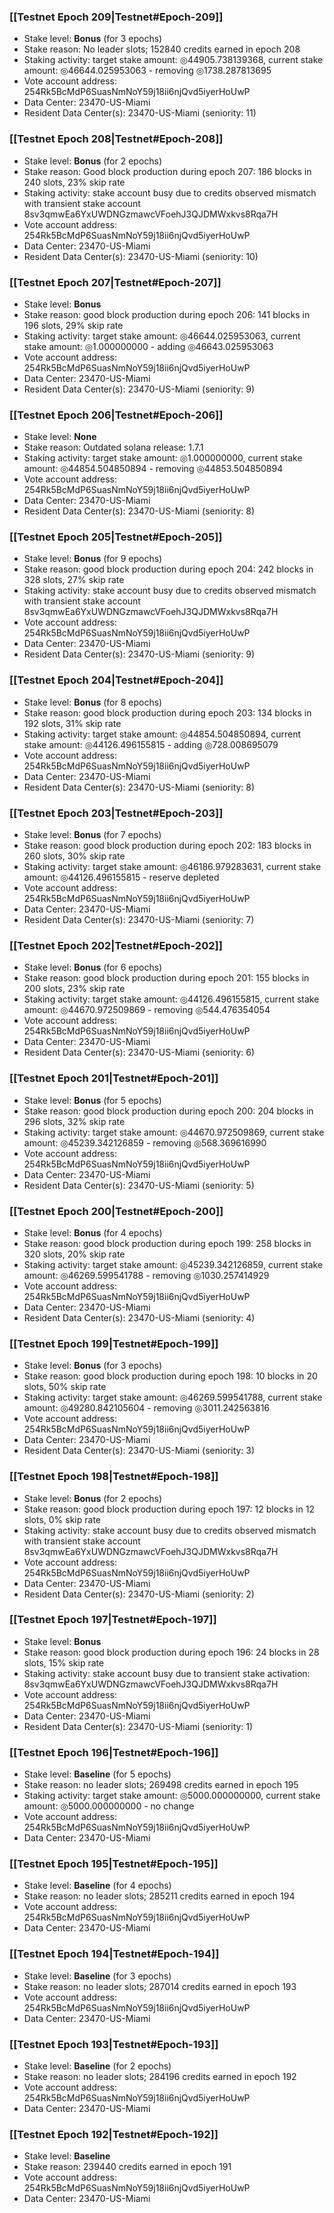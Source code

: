 ### [[Testnet Epoch 209|Testnet#Epoch-209]]
* Stake level: **Bonus** (for 3 epochs)
* Stake reason: No leader slots; 152840 credits earned in epoch 208
* Staking activity: target stake amount: ◎44905.738139368, current stake amount: ◎46644.025953063 - removing ◎1738.287813695
* Vote account address: 254Rk5BcMdP6SuasNmNoY59j18ii6njQvd5iyerHoUwP
* Data Center: 23470-US-Miami
* Resident Data Center(s): 23470-US-Miami (seniority: 11)
### [[Testnet Epoch 208|Testnet#Epoch-208]]
* Stake level: **Bonus** (for 2 epochs)
* Stake reason: Good block production during epoch 207: 186 blocks in 240 slots, 23% skip rate
* Staking activity: stake account busy due to credits observed mismatch with transient stake account 8sv3qmwEa6YxUWDNGzmawcVFoehJ3QJDMWxkvs8Rqa7H
* Vote account address: 254Rk5BcMdP6SuasNmNoY59j18ii6njQvd5iyerHoUwP
* Data Center: 23470-US-Miami
* Resident Data Center(s): 23470-US-Miami (seniority: 10)
### [[Testnet Epoch 207|Testnet#Epoch-207]]
* Stake level: **Bonus**
* Stake reason: good block production during epoch 206: 141 blocks in 196 slots, 29% skip rate
* Staking activity: target stake amount: ◎46644.025953063, current stake amount: ◎1.000000000 - adding ◎46643.025953063
* Vote account address: 254Rk5BcMdP6SuasNmNoY59j18ii6njQvd5iyerHoUwP
* Data Center: 23470-US-Miami
* Resident Data Center(s): 23470-US-Miami (seniority: 9)
### [[Testnet Epoch 206|Testnet#Epoch-206]]
* Stake level: **None**
* Stake reason: Outdated solana release: 1.7.1
* Staking activity: target stake amount: ◎1.000000000, current stake amount: ◎44854.504850894 - removing ◎44853.504850894
* Vote account address: 254Rk5BcMdP6SuasNmNoY59j18ii6njQvd5iyerHoUwP
* Data Center: 23470-US-Miami
* Resident Data Center(s): 23470-US-Miami (seniority: 8)
### [[Testnet Epoch 205|Testnet#Epoch-205]]
* Stake level: **Bonus** (for 9 epochs)
* Stake reason: good block production during epoch 204: 242 blocks in 328 slots, 27% skip rate
* Staking activity: stake account busy due to credits observed mismatch with transient stake account 8sv3qmwEa6YxUWDNGzmawcVFoehJ3QJDMWxkvs8Rqa7H
* Vote account address: 254Rk5BcMdP6SuasNmNoY59j18ii6njQvd5iyerHoUwP
* Data Center: 23470-US-Miami
* Resident Data Center(s): 23470-US-Miami (seniority: 9)
### [[Testnet Epoch 204|Testnet#Epoch-204]]
* Stake level: **Bonus** (for 8 epochs)
* Stake reason: good block production during epoch 203: 134 blocks in 192 slots, 31% skip rate
* Staking activity: target stake amount: ◎44854.504850894, current stake amount: ◎44126.496155815 - adding ◎728.008695079
* Vote account address: 254Rk5BcMdP6SuasNmNoY59j18ii6njQvd5iyerHoUwP
* Data Center: 23470-US-Miami
* Resident Data Center(s): 23470-US-Miami (seniority: 8)
### [[Testnet Epoch 203|Testnet#Epoch-203]]
* Stake level: **Bonus** (for 7 epochs)
* Stake reason: good block production during epoch 202: 183 blocks in 260 slots, 30% skip rate
* Staking activity: target stake amount: ◎46186.979283631, current stake amount: ◎44126.496155815 - reserve depleted
* Vote account address: 254Rk5BcMdP6SuasNmNoY59j18ii6njQvd5iyerHoUwP
* Data Center: 23470-US-Miami
* Resident Data Center(s): 23470-US-Miami (seniority: 7)
### [[Testnet Epoch 202|Testnet#Epoch-202]]
* Stake level: **Bonus** (for 6 epochs)
* Stake reason: good block production during epoch 201: 155 blocks in 200 slots, 23% skip rate
* Staking activity: target stake amount: ◎44126.496155815, current stake amount: ◎44670.972509869 - removing ◎544.476354054
* Vote account address: 254Rk5BcMdP6SuasNmNoY59j18ii6njQvd5iyerHoUwP
* Data Center: 23470-US-Miami
* Resident Data Center(s): 23470-US-Miami (seniority: 6)
### [[Testnet Epoch 201|Testnet#Epoch-201]]
* Stake level: **Bonus** (for 5 epochs)
* Stake reason: good block production during epoch 200: 204 blocks in 296 slots, 32% skip rate
* Staking activity: target stake amount: ◎44670.972509869, current stake amount: ◎45239.342126859 - removing ◎568.369616990
* Vote account address: 254Rk5BcMdP6SuasNmNoY59j18ii6njQvd5iyerHoUwP
* Data Center: 23470-US-Miami
* Resident Data Center(s): 23470-US-Miami (seniority: 5)
### [[Testnet Epoch 200|Testnet#Epoch-200]]
* Stake level: **Bonus** (for 4 epochs)
* Stake reason: good block production during epoch 199: 258 blocks in 320 slots, 20% skip rate
* Staking activity: target stake amount: ◎45239.342126859, current stake amount: ◎46269.599541788 - removing ◎1030.257414929
* Vote account address: 254Rk5BcMdP6SuasNmNoY59j18ii6njQvd5iyerHoUwP
* Data Center: 23470-US-Miami
* Resident Data Center(s): 23470-US-Miami (seniority: 4)
### [[Testnet Epoch 199|Testnet#Epoch-199]]
* Stake level: **Bonus** (for 3 epochs)
* Stake reason: good block production during epoch 198: 10 blocks in 20 slots, 50% skip rate
* Staking activity: target stake amount: ◎46269.599541788, current stake amount: ◎49280.842105604 - removing ◎3011.242563816
* Vote account address: 254Rk5BcMdP6SuasNmNoY59j18ii6njQvd5iyerHoUwP
* Data Center: 23470-US-Miami
* Resident Data Center(s): 23470-US-Miami (seniority: 3)
### [[Testnet Epoch 198|Testnet#Epoch-198]]
* Stake level: **Bonus** (for 2 epochs)
* Stake reason: good block production during epoch 197: 12 blocks in 12 slots, 0% skip rate
* Staking activity: stake account busy due to credits observed mismatch with transient stake account 8sv3qmwEa6YxUWDNGzmawcVFoehJ3QJDMWxkvs8Rqa7H
* Vote account address: 254Rk5BcMdP6SuasNmNoY59j18ii6njQvd5iyerHoUwP
* Data Center: 23470-US-Miami
* Resident Data Center(s): 23470-US-Miami (seniority: 2)
### [[Testnet Epoch 197|Testnet#Epoch-197]]
* Stake level: **Bonus**
* Stake reason: good block production during epoch 196: 24 blocks in 28 slots, 15% skip rate
* Staking activity: stake account busy due to transient stake activation: 8sv3qmwEa6YxUWDNGzmawcVFoehJ3QJDMWxkvs8Rqa7H
* Vote account address: 254Rk5BcMdP6SuasNmNoY59j18ii6njQvd5iyerHoUwP
* Data Center: 23470-US-Miami
* Resident Data Center(s): 23470-US-Miami (seniority: 1)
### [[Testnet Epoch 196|Testnet#Epoch-196]]
* Stake level: **Baseline** (for 5 epochs)
* Stake reason: no leader slots; 269498 credits earned in epoch 195
* Staking activity: target stake amount: ◎5000.000000000, current stake amount: ◎5000.000000000 - no change
* Vote account address: 254Rk5BcMdP6SuasNmNoY59j18ii6njQvd5iyerHoUwP
* Data Center: 23470-US-Miami
### [[Testnet Epoch 195|Testnet#Epoch-195]]
* Stake level: **Baseline** (for 4 epochs)
* Stake reason: no leader slots; 285211 credits earned in epoch 194
* Vote account address: 254Rk5BcMdP6SuasNmNoY59j18ii6njQvd5iyerHoUwP
* Data Center: 23470-US-Miami
### [[Testnet Epoch 194|Testnet#Epoch-194]]
* Stake level: **Baseline** (for 3 epochs)
* Stake reason: no leader slots; 287014 credits earned in epoch 193
* Vote account address: 254Rk5BcMdP6SuasNmNoY59j18ii6njQvd5iyerHoUwP
* Data Center: 23470-US-Miami
### [[Testnet Epoch 193|Testnet#Epoch-193]]
* Stake level: **Baseline** (for 2 epochs)
* Stake reason: no leader slots; 284196 credits earned in epoch 192
* Vote account address: 254Rk5BcMdP6SuasNmNoY59j18ii6njQvd5iyerHoUwP
* Data Center: 23470-US-Miami
### [[Testnet Epoch 192|Testnet#Epoch-192]]
* Stake level: **Baseline**
* Stake reason: 239440 credits earned in epoch 191
* Vote account address: 254Rk5BcMdP6SuasNmNoY59j18ii6njQvd5iyerHoUwP
* Data Center: 23470-US-Miami